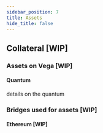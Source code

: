 ```yaml
---
sidebar_position: 7
title: Assets
hide_title: false
---
```


## Collateral [WIP]

### Assets on Vega [WIP]

#### Quantum
details on the quantum

### Bridges used for assets [WIP]

#### Ethereum [WIP]

